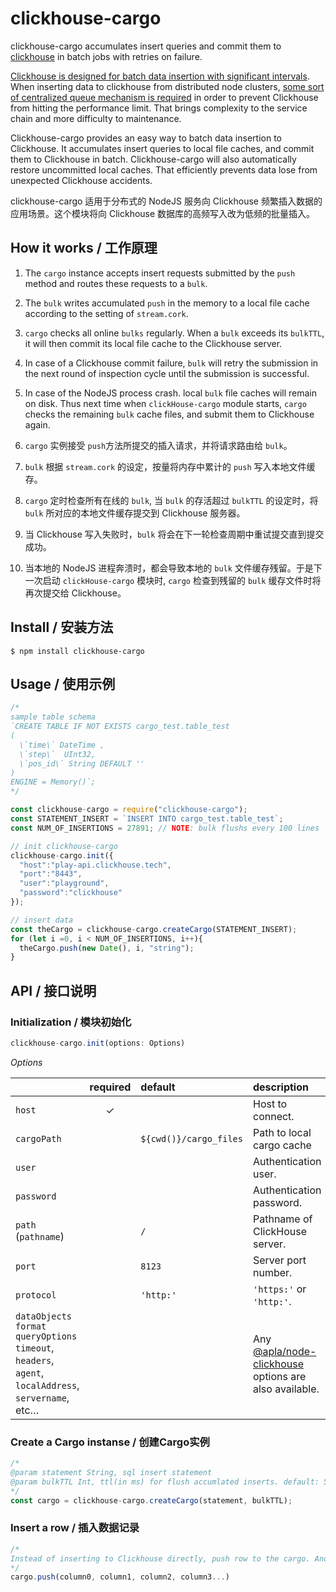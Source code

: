 # clickhouse-cargo
clickhouse-cargo accumulates insert queries and commit them to [clickhouse](https://clickhouse.yandex/) in batch jobs with retries on failure.

[Clickhouse is designed for batch data insertion with significant intervals](https://clickhouse.tech/docs/en/introduction/performance/#performance-when-inserting-data).
When inserting data to clickhouse from distributed node clusters, [some sort of centralized queue mechanism is required](https://github.com/ClickHouse/ClickHouse/issues/1067#issuecomment-320471793) in order to prevent Clickhouse from hitting the performance limit.
That brings complexity to the service chain and more difficulty to maintenance.

Clickhouse-cargo provides an easy way to batch data insertion to Clickhouse. It accumulates insert queries to local file caches, and commit them to Clickhouse in batch. Clickhouse-cargo will also automatically restore uncommitted local caches. That efficiently prevents data lose from unexpected Clickhouse accidents.

clickhouse-cargo 适用于分布式的 NodeJS 服务向 Clickhouse 频繁插入数据的应用场景。这个模块将向 Clickhouse 数据库的高频写入改为低频的批量插入。

## How it works / 工作原理

 1. The `cargo` instance accepts insert requests submitted by the `push` method and routes these requests to a `bulk`.
 2. The `bulk` writes accumulated `push` in the memory to a local file cache according to the setting of `stream.cork`.
 3. `cargo` checks all online `bulks` regularly. When a `bulk` exceeds its `bulkTTL`,  it will then commit its local file cache to the Clickhouse server.
 4. In case of a Clickhouse commit failure, `bulk` will retry the submission in the next round of inspection cycle until the submission is successful.
 5. In case of the NodeJS process crash. local `bulk` file caches will remain on disk. Thus next time when `clickHouse-cargo` module starts, `cargo` checks the remaining `bulk` cache files, and submit them to Clickhouse again.


 1. `cargo` 实例接受 `push`方法所提交的插入请求，并将请求路由给 `bulk`。
 2. `bulk` 根据 `stream.cork` 的设定，按量将内存中累计的 `push` 写入本地文件缓存。
 3. `cargo` 定时检查所有在线的 `bulk`, 当 `bulk` 的存活超过 `bulkTTL` 的设定时，将 `bulk` 所对应的本地文件缓存提交到 Clickhouse 服务器。
 4. 当 Clickhouse 写入失败时，`bulk` 将会在下一轮检查周期中重试提交直到提交成功。
 5. 当本地的 NodeJS 进程奔溃时，都会导致本地的 `bulk` 文件缓存残留。于是下一次启动 `clickHouse-cargo` 模块时, `cargo` 检查到残留的 `bulk` 缓存文件时将再次提交给 Clickhouse。

## Install / 安装方法
```
$ npm install clickhouse-cargo
```

## Usage / 使用示例

```javascript
/*
sample table schema
`CREATE TABLE IF NOT EXISTS cargo_test.table_test
(
  \`time\` DateTime ,
  \`step\`  UInt32,
  \`pos_id\` String DEFAULT ''
)
ENGINE = Memory()`;
*/

const clickhouse-cargo = require("clickhouse-cargo");
const STATEMENT_INSERT = `INSERT INTO cargo_test.table_test`;
const NUM_OF_INSERTIONS = 27891; // NOTE: bulk flushs every 100 lines

// init clickhouse-cargo
clickhouse-cargo.init({
  "host":"play-api.clickhouse.tech",
  "port":"8443",
  "user":"playground",
  "password":"clickhouse"
});

// insert data
const theCargo = clickhouse-cargo.createCargo(STATEMENT_INSERT);
for (let i =0, i < NUM_OF_INSERTIONS, i++){
  theCargo.push(new Date(), i, "string");
}
```

## API / 接口说明

### Initialization / 模块初始化

```javascript
clickhouse-cargo.init(options: Options)
```

*Options*

|                  | required | default       | description
| :--------------- | :------: | :------------ | :----------
| `host`           | ✓        |               | Host to connect.
| `cargoPath`      |          | `${cwd()}/cargo_files`              | Path to local cargo cache
| `user`           |          |               | Authentication user.
| `password`       |          |               | Authentication password.
| `path` (`pathname`) |       | `/`           | Pathname of ClickHouse server.
| `port`           |          | `8123`        | Server port number.
| `protocol`       |          | `'http:'`     | `'https:'` or `'http:'`.
| `dataObjects` <br /> `format` <br />`queryOptions` <br /> `timeout`, <br /> `headers`, <br /> `agent`, <br /> `localAddress`, <br /> `servername`, <br /> etc… |   |   |  Any [@apla/node-clickhouse](https://github.com/apla/node-clickhouse#new-clickhouseoptions-options) options are also available.


### Create a Cargo instanse / 创建Cargo实例

```javascript
/*
@param statement String, sql insert statement
@param bulkTTL Int, ttl(in ms) for flush accumlated inserts. default: 5000, min: 1000
*/
const cargo = clickhouse-cargo.createCargo(statement, bulkTTL);
```

### Insert a row / 插入数据记录
```javascript
/*
Instead of inserting to Clickhouse directly, push row to the cargo. And the cargo will commit accumulated insertions to Clickhouse in batch.
*/
cargo.push(column0, column1, column2, column3...)
```




